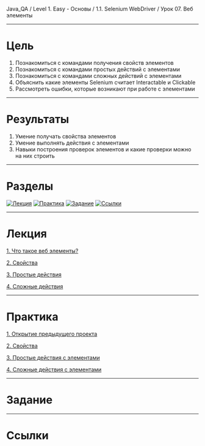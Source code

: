Java_QA / Level 1. Easy - Основы / 1.1. Selenium WebDriver / Урок 07. Веб элементы

***

# Цель

1. Познакомиться с командами получения свойств элементов
2. Познакомиться с командами простых действий с элементами
3. Познакомиться с командами сложных действий с элементами   
4. Объяснить какие элементы Selenium считает Interactable и Clickable
5. Рассмотреть ошибки, которые возникают при работе с элементами

***

# Результаты

1. Умение получать свойства элементов
2. Умение выполнять действия с элементами   
3. Навыки построения проверок элементов и какие проверки можно на них строить

***

# Разделы

[![Лекция](https://img.shields.io/badge/-Лекция-ee99ff)](1.%20Лекция.md)
[![Практика](https://img.shields.io/badge/-Практика-aaffaa)](2.%20Практика.md)
[![Задание](https://img.shields.io/badge/-Задание-99ffee)](3.%20Задание.md)
[![Ссылки](https://img.shields.io/badge/-Ссылки-ffee99)](4.%20Ссылки.md)

***

# Лекция

[1. Что такое веб элементы?](1.%20Лекция.md#1-Что-такое-веб-элементы?)

[2. Свойства](1.%20Лекция.md#2-Свойства)

[3. Простые действия](1.%20Лекция.md#3-Простые-действия)

[4. Сложные действия](1.%20Лекция.md#4-Сложные-действия)

***

# Практика

[1. Открытие предыдущего проекта](2.%20Практика.md#1-Открытие-предыдущего-проекта)

[2. Свойства](2.%20Практика.md#2-Свойства)

[3. Простые действия с элементами](2.%20Практика.md#3-Простые-действия-с-элементами)

[4. Сложные действия с элементами](2.%20Практика.md#4-Сложные-действия-с-элементами)

***

# Задание

***

# Ссылки